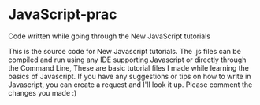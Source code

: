 # JavaScript-prac
Code written while going through the New JavaScript tutorials

This is the source code for New Javascript tutorials. 
The .js files can be compiled and run using any IDE supporting Javascript or directly through the Command Line,
These are basic tutorial files I made while learning the basics of Javascript. 
If you have any suggestions or tips on how to write in Javascript, 
you can create a request and I'll look it up. 
Please comment the changes you made :)
